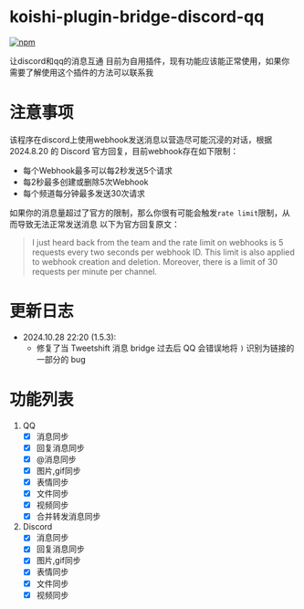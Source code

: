# koishi-plugin-bridge-discord-qq
[![npm](https://img.shields.io/npm/v/koishi-plugin-bridge-qq-discord?style=flat-square)](https://www.npmjs.com/package/koishi-plugin-bridge-qq-discord)

让discord和qq的消息互通
目前为自用插件，现有功能应该能正常使用，如果你需要了解使用这个插件的方法可以联系我

# 注意事项
该程序在discord上使用webhook发送消息以营造尽可能沉浸的对话，根据 2024.8.20 的 Discord 官方回复，目前webhook存在如下限制：

- 每个Webhook最多可以每2秒发送5个请求
- 每2秒最多创建或删除5次Webhook
- 每个频道每分钟最多发送30次请求

如果你的消息量超过了官方的限制，那么你很有可能会触发`rate limit`限制，从而导致无法正常发送消息
以下为官方回复原文：

> I just heard back from the team and the rate limit on webhooks is 5 requests every two seconds per webhook ID. This limit is also applied to webhook creation and deletion. Moreover, there is a limit of 30 requests per minute per channel.

# 更新日志
- 2024.10.28 22:20 (1.5.3):
  - 修复了当 Tweetshift 消息 bridge 过去后 QQ 会错误地将 `)` 识别为链接的一部分的 bug

# 功能列表
1. QQ
    - [x] 消息同步
    - [x] 回复消息同步
    - [x] @消息同步
    - [x] 图片,gif同步
    - [x] 表情同步
    - [x] 文件同步
    - [x] 视频同步
    - [x] 合并转发消息同步
2. Discord
    - [x] 消息同步
    - [x] 回复消息同步
    - [x] 图片,gif同步
    - [x] 表情同步
    - [x] 文件同步
    - [x] 视频同步
